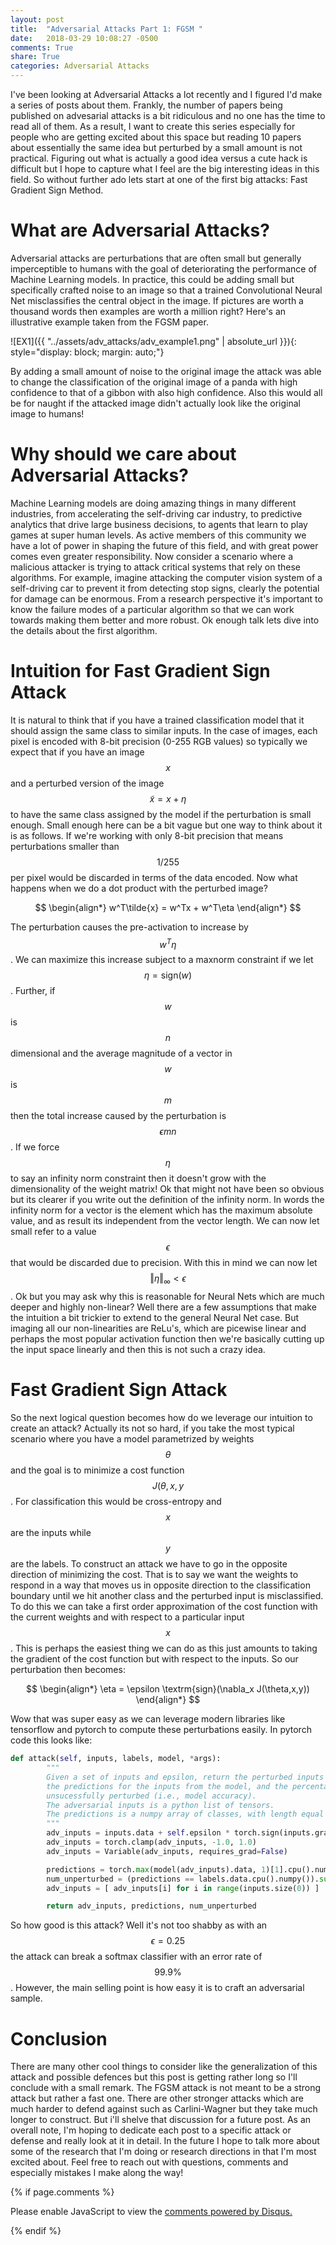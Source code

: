 ```yaml
---
layout: post
title:  "Adversarial Attacks Part 1: FGSM "
date:   2018-03-29 10:08:27 -0500
comments: True
share: True
categories: Adversarial Attacks
---
```


I've been looking at Adversarial Attacks a lot recently and I figured I'd make
a series of posts about them. Frankly, the number of papers being published on
advesarial attacks is a bit ridiculous and no one has the time to read all of
them. As a result, I want to create this series especially for people who are
getting excited about this space but reading 10 papers about essentially the
same idea but perturbed by a small amount is not practical. Figuring out what is actually
a good idea versus a cute hack is difficult but I hope to capture what I feel
are the big interesting ideas in this field. So without further ado lets start
at one of the first big attacks: Fast Gradient Sign Method.

# What are Adversarial Attacks?
Adversarial attacks are perturbations that are often small but generally
imperceptible to humans with the goal of deteriorating the performance of
Machine Learning models. In practice, this could be adding small but
specifically crafted noise to an image so that a trained Convolutional Neural
Net misclassifies the central object in the image. If pictures are worth a
thousand words then examples are worth a million right? Here's an illustrative example taken
from the FGSM paper.

![EX1]({{ "../assets/adv_attacks/adv_example1.png" | absolute_url }}){: style="display: block; margin: auto;"}

By adding a small amount of noise to the original image the attack was able to
change the classification of the original image of a panda with high confidence
to that of a gibbon with also high confidence. Also this would all be for
naught if the attacked image didn't actually look like the original image to
humans!

# Why should we care about Adversarial Attacks?
Machine Learning models are doing amazing things in many different industries,
from accelerating the self-driving car industry, to predictive analytics that drive
large business decisions, to agents that learn to play games at super human levels.
As active members of this community we have a lot of power in shaping the future
of this field, and with great power comes even greater responsibility. Now consider a
scenario where a malicious attacker is trying to attack
critical systems that rely on these algorithms. For example, imagine attacking
the computer vision system of a self-driving car to prevent it from detecting
stop signs, clearly the potential for damage can be enormous. From a research
perspective it's important to know the failure modes of a particular algorithm
so that we can work towards making them better and more robust. Ok enough talk
lets dive into the details about the first algorithm.

# Intuition for Fast Gradient Sign Attack
It is natural to think that if you have a trained classification model that it
should assign the same class to similar inputs. In the case of images, each
pixel is encoded with 8-bit precision (0-255 RGB values) so typically we expect
that if you have an image $$x$$ and a perturbed version of the image $$\tilde{x} = x + \eta$$
to have the same class assigned by the model if the perturbation is small enough.
Small enough here can be a bit vague but one way to think about it is as
follows. If we're working with only 8-bit precision that means perturbations
smaller than $$1/255$$ per pixel would be discarded in terms of the data
encoded. Now what happens when we do a dot product with the perturbed image?


$$
\begin{align*}
    w^T\tilde{x} = w^Tx + w^T\eta
\end{align*}
$$


The perturbation causes the pre-activation to increase by $$w^T\eta$$. We can
maximize this increase subject to a maxnorm constraint if we let $$\eta =
\textrm{sign}(w) $$. Further, if $$w$$ is $$n$$ dimensional and the average magnitude of
a vector in $$w$$ is $$m$$ then the total increase caused by the perturbation
is $$\epsilon m n$$. If we force $$\eta$$ to say an infinity norm constraint then it doesn't
grow with the dimensionality of the weight matrix! Ok that might not have been
so obvious but its clearer if you write out the definition of the infinity
norm. In words the infinity norm for a vector is the element which has the
maximum absolute value, and as result its independent from the vector length. We can now let small refer
to a value $$\epsilon$$ that would be discarded due to precision. With this in mind we can now
let $$\Vert  \eta \Vert_{\infty} < \epsilon $$. Ok but you may ask why this
is reasonable for Neural Nets which are much deeper and highly non-linear? Well
there are a few assumptions that make the intuition a bit trickier to extend to
the general Neural Net case. But imaging all our non-linearities are ReLu's,
which are picewise linear and perhaps the most popular activation function
then we're basically cutting up the input space linearly and then this is not
such a crazy idea.

# Fast Gradient Sign Attack
So the next logical question becomes how do we leverage our intuition to create
an attack? Actually its not so hard, if you take the most typical scenario
where you have a model parametrized by weights $$ \theta $$ and the goal is to
minimize a cost function $$ J(\theta,x,y $$. For classification this would be
cross-entropy and $$x$$ are the inputs while $$y$$ are the labels. To construct
an attack we have to go in the opposite direction of minimizing the cost. That
is to say we want the weights to respond in a way that moves us in opposite
direction to the classification boundary until we hit another class and the
perturbed input is misclassified. To do this we can take a first order
approximation of the cost function with the current weights and with respect to
a particular input $$x$$. This is perhaps the easiest thing we can do as this
just amounts to taking the gradient of the cost function but with respect to
the inputs. So our perturbation then becomes:


$$
\begin{align*}
    \eta = \epsilon \textrm{sign}(\nabla_x J(\theta,x,y))
\end{align*}
$$

Wow that was super easy as we can leverage modern libraries like tensorflow and
pytorch to compute these perturbations easily. In pytorch code this looks like:

~~~ python
def attack(self, inputs, labels, model, *args):
		"""
		Given a set of inputs and epsilon, return the perturbed inputs (as Variable objects),
		the predictions for the inputs from the model, and the percentage of inputs
		unsucessfully perturbed (i.e., model accuracy).
		The adversarial inputs is a python list of tensors.
		The predictions is a numpy array of classes, with length equal to the number of inputs.
		"""
		adv_inputs = inputs.data + self.epsilon * torch.sign(inputs.grad.data)
		adv_inputs = torch.clamp(adv_inputs, -1.0, 1.0)
		adv_inputs = Variable(adv_inputs, requires_grad=False)

		predictions = torch.max(model(adv_inputs).data, 1)[1].cpu().numpy()
		num_unperturbed = (predictions == labels.data.cpu().numpy()).sum()
		adv_inputs = [ adv_inputs[i] for i in range(inputs.size(0)) ]

		return adv_inputs, predictions, num_unperturbed
~~~
So how good is this attack? Well it's not too shabby as with an $$\epsilon=0.25$$ the attack can
break a softmax classifier with an error rate of $$99.9\%$$. However, the main selling point is how easy it is to craft
an adversarial sample.

# Conclusion
There are many other cool things to consider like the generalization of this attack and possible defences
but this post is getting rather long so I'll conclude with a small remark. The
FGSM attack is not meant to be a strong attack but rather a fast one. There are
other stronger attacks which are much harder to defend against such as
Carlini-Wagner but they take much longer to construct. But i'll shelve that
discussion for a future post. As an overall note, I'm hoping to dedicate each
post to a specific attack or defense and really look at it in detail.
In the future I hope to talk more about some of the research that I'm doing or research directions in
that I'm most excited about. Feel free to reach out with questions,
comments and especially mistakes I make along the way!

{% if page.comments %}

<div id="disqus_thread"></div>
<script>

/**
*  RECOMMENDED CONFIGURATION VARIABLES: EDIT AND UNCOMMENT THE SECTION BELOW TO INSERT DYNAMIC VALUES FROM YOUR PLATFORM OR CMS.
*  LEARN WHY DEFINING THESE VARIABLES IS IMPORTANT: https://disqus.com/admin/universalcode/#configuration-variables*/
/*
var disqus_config = function () {
this.page.url = PAGE_URL;  // Replace PAGE_URL with your page's canonical URL variable
this.page.identifier = PAGE_IDENTIFIER; // Replace PAGE_IDENTIFIER with your page's unique identifier variable
};
*/
(function() { // DON'T EDIT BELOW THIS LINE
var d = document, s = d.createElement('script');
s.src = 'https://joeybose.disqus.com/embed.js';
s.setAttribute('data-timestamp', +new Date());
(d.head || d.body).appendChild(s);
})();
</script>
<noscript>Please enable JavaScript to view the <a href="https://disqus.com/?ref_noscript">comments powered by Disqus.</a></noscript>

{% endif %}
